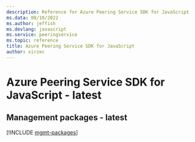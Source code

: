 ```yaml
---
description: Reference for Azure Peering Service SDK for JavaScript
ms.data: 08/10/2022
ms.author: jeffish
ms.devlang: javascript
ms.service: peeringservice
ms.topic: reference
title: Azure Peering Service SDK for JavaScript
author: xirzec
---
```

# Azure Peering Service SDK for JavaScript - latest

## Management packages - latest
[!INCLUDE [mgmt-packages](peering-service-mgmt-index.md)]